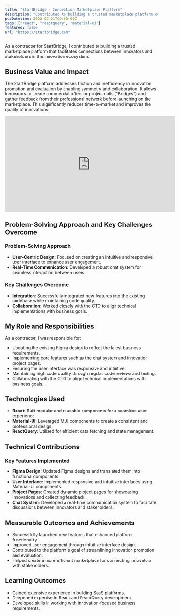 ```yaml
---
title: "StartBridge - Innovation Marketplace Platform"
description: "Contributed to building a trusted marketplace platform connecting innovators and stakeholders, implementing key features using React."
pubDatetime: 2022-07-01T09:00:00Z
tags: ["react", "reactquery", "material-ui"]
featured: false
url: "https://startbridge.com"
---
```


As a contractor for StartBridge, I contributed to building a trusted marketplace platform that facilitates connections between innovators and stakeholders in the innovation ecosystem.

## Business Value and Impact

The StartBridge platform addresses friction and inefficiency in innovation promotion and evaluation by enabling symmetry and collaboration. It allows innovators to create commercial offers or project calls ("Bridges") and gather feedback from their professional network before launching on the marketplace. This significantly reduces time-to-market and improves the quality of innovations.

<iframe width="560" height="315" src="https://www.youtube.com/embed/v4jvRmYv5R0" frameborder="0" allow="accelerometer; autoplay; clipboard-write; encrypted-media; gyroscope; picture-in-picture" allowfullscreen></iframe>

## Problem-Solving Approach and Key Challenges Overcome

### Problem-Solving Approach

- **User-Centric Design**: Focused on creating an intuitive and responsive user interface to enhance user engagement.
- **Real-Time Communication**: Developed a robust chat system for seamless interaction between users.

### Key Challenges Overcome

- **Integration**: Successfully integrated new features into the existing codebase while maintaining code quality.
- **Collaboration**: Worked closely with the CTO to align technical implementations with business goals.

## My Role and Responsibilities

As a contractor, I was responsible for:

- Updating the existing Figma design to reflect the latest business requirements.
- Implementing core features such as the chat system and innovation project pages.
- Ensuring the user interface was responsive and intuitive.
- Maintaining high code quality through regular code reviews and testing.
- Collaborating with the CTO to align technical implementations with business goals.

## Technologies Used

- **React**: Built modular and reusable components for a seamless user experience.
- **Material-UI**: Leveraged MUI components to create a consistent and professional design.
- **ReactQuery**: Utilized for efficient data fetching and state management.

## Technical Contributions

### Key Features Implemented

- **Figma Design**: Updated Figma designs and translated them into functional components.
- **User Interface**: Implemented responsive and intuitive interfaces using Material-UI components.
- **Project Pages**: Created dynamic project pages for showcasing innovations and collecting feedback.
- **Chat System**: Developed a real-time communication system to facilitate discussions between innovators and stakeholders.

## Measurable Outcomes and Achievements

- Successfully launched new features that enhanced platform functionality.
- Improved user engagement through intuitive interface design.
- Contributed to the platform's goal of streamlining innovation promotion and evaluation.
- Helped create a more efficient marketplace for connecting innovators with stakeholders.

## Learning Outcomes

- Gained extensive experience in building SaaS platforms.
- Deepened expertise in React and ReactQuery development.
- Developed skills in working with innovation-focused business requirements.
